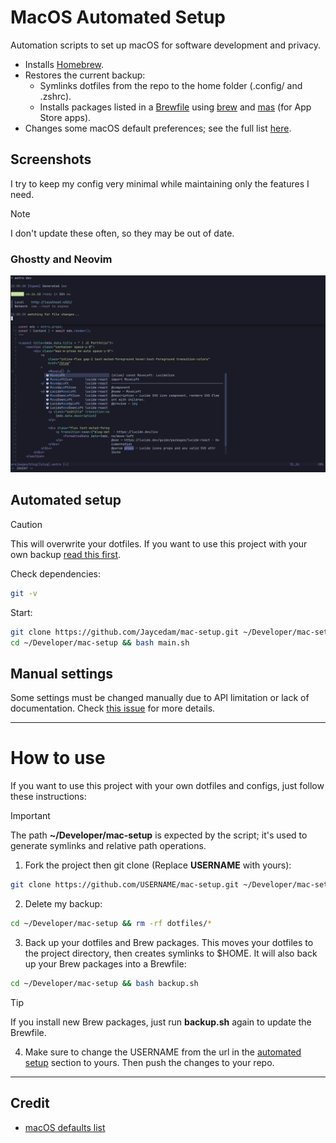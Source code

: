 # MacOS Automated Setup

Automation scripts to set up macOS for software development and privacy.

- Installs [Homebrew](https://brew.sh).
- Restores the current backup:
    - Symlinks dotfiles from the repo to the home folder (.config/ and .zshrc).
    - Installs packages listed in a [Brewfile](Brewfile) using [brew](https://brew.sh) and [mas](https://github.com/mas-cli/mas) (for App Store apps).
- Changes some macOS default preferences; see the full list [here](modules/darwin/defaults.sh).

## Screenshots

I try to keep my config very minimal while maintaining only the features I need.

> [!NOTE]  
> I don't update these often, so they may be out of date.

### Ghostty and Neovim

![Wezterm and Neovim](images/ghostty.webp)

## Automated setup

> [!CAUTION]
> This will overwrite your dotfiles. If you want to use this project with your own backup [read this first](#how-to-use).

Check dependencies:

```sh
git -v
```

Start:

```sh
git clone https://github.com/Jaycedam/mac-setup.git ~/Developer/mac-setup
cd ~/Developer/mac-setup && bash main.sh
```

## Manual settings

Some settings must be changed manually due to API limitation or lack of documentation. Check [this issue](https://github.com/Jaycedam/mac-setup/issues/13) for more details.

---

# How to use

If you want to use this project with your own dotfiles and configs, just follow these instructions:

> [!IMPORTANT]
> The path **~/Developer/mac-setup** is expected by the script; it's used to generate symlinks and relative path operations.

1. Fork the project then git clone (Replace **USERNAME** with yours):

```sh
git clone https://github.com/USERNAME/mac-setup.git ~/Developer/mac-setup
```

2. Delete my backup:

```sh
cd ~/Developer/mac-setup && rm -rf dotfiles/*
```

3. Back up your dotfiles and Brew packages. This moves your dotfiles to the project directory, then creates symlinks to $HOME. It will also back up your Brew packages into a Brewfile:

```sh
cd ~/Developer/mac-setup && bash backup.sh
```

> [!TIP]
> If you install new Brew packages, just run **backup.sh** again to update the Brewfile.

4. Make sure to change the USERNAME from the url in the [automated setup](#automated-setup) section to yours. Then push the changes to your repo.

---

## Credit

- [macOS defaults list](https://macos-defaults.com/)
